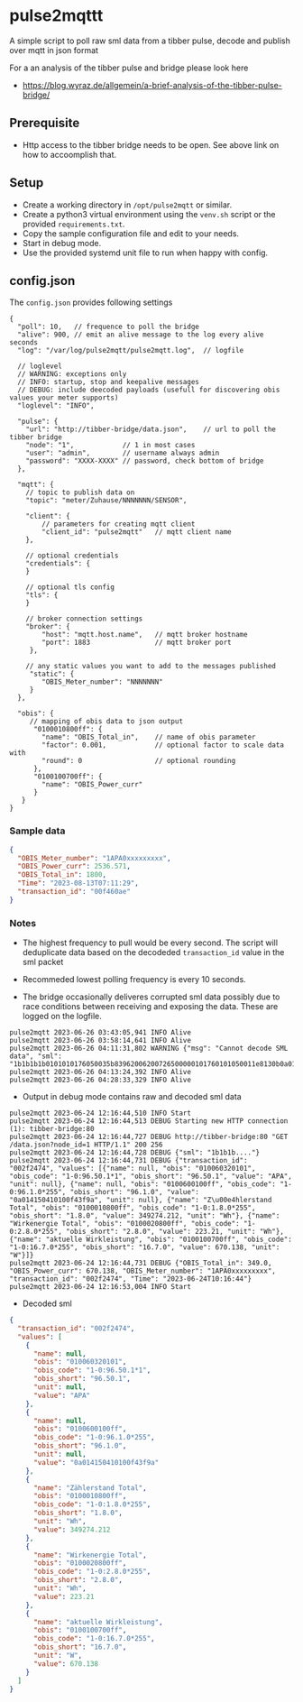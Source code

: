 # pulse2mqttt

A simple script to poll raw sml data from a tibber pulse, decode and publish over mqtt in json format

For a an analysis of the tibber pulse and bridge please look here

-  https://blog.wyraz.de/allgemein/a-brief-analysis-of-the-tibber-pulse-bridge/

## Prerequisite

- Http access to the tibber bridge needs to be open. See above link on how to accoomplish that.

## Setup

- Create a working directory in `/opt/pulse2mqtt` or similar.
- Create a python3 virtual environment using the `venv.sh` script or the provided `requirements.txt`.
- Copy the sample configuration file and edit to your needs.
- Start in debug mode.
- Use the provided systemd unit file to run when happy with config.

## config.json

The `config.json` provides following settings

```jsonc
{
  "poll": 10,   // frequence to poll the bridge
  "alive": 900, // emit an alive message to the log every alive seconds
  "log": "/var/log/pulse2mqtt/pulse2mqtt.log",  // logfile

  // loglevel
  // WARNING: exceptions only
  // INFO: startup, stop and keepalive messages
  // DEBUG: include deecoded payloads (usefull for discovering obis values your meter supports)
  "loglevel": "INFO",

  "pulse": {
    "url": "http://tibber-bridge/data.json",    // url to poll the tibber bridge
    "node": "1",            // 1 in most cases
    "user": "admin",        // username always admin
    "password": "XXXX-XXXX" // password, check bottom of bridge
  },

  "mqtt": {
    // topic to publish data on
    "topic": "meter/Zuhause/NNNNNNN/SENSOR",

    "client": {
        // parameters for creating mqtt client
        "client_id": "pulse2mqtt"   // mqtt client name
    },

    // optional credentials
    "credentials": {
    } 

    // optional tls config
    "tls": {
    } 

    // broker connection settings
    "broker": {
        "host": "mqtt.host.name",   // mqtt broker hostname
        "port": 1883                // mqtt broker port
     },

    // any static values you want to add to the messages published
     "static": {
        "OBIS_Meter_number": "NNNNNNN"  
     }
  },

  "obis": {
     // mapping of obis data to json output
      "0100010800ff": {
        "name": "OBIS_Total_in",    // name of obis parameter
        "factor": 0.001,            // optional factor to scale data with
        "round": 0                  // optional rounding
      },
      "0100100700ff": {
        "name": "OBIS_Power_curr"
      }
   }
}
```

### Sample data 

```json
{
  "OBIS_Meter_number": "1APA0xxxxxxxxx",
  "OBIS_Power_curr": 2536.571,
  "OBIS_Total_in": 1800,
  "Time": "2023-08-13T07:11:29",
  "transaction_id": "00f460ae"
}
```

### Notes

- The highest frequency to pull would be every second.  The script will deduplicate data based on the decodeded `transaction_id` value in the sml packet

- Recommeded lowest polling frequency is every 10 seconds.

- The bridge occasionally deliveres corrupted sml data possibly due to race conditions between receiving and exposing the data. These are logged on the logfile.

```
pulse2mqtt 2023-06-26 03:43:05,941 INFO Alive
pulse2mqtt 2023-06-26 03:58:14,641 INFO Alive
pulse2mqtt 2023-06-26 04:11:31,802 WARNING {"msg": "Cannot decode SML data", "sml": "1b1b1b1b0101010176050035b83962006200726500000101760101050011e8130b0a014150410100f43f9a726201650011e8100163087b0076050035b83a6200620072650000070177010b0a014150410100f43f9a070100620affff726201650011e8107577070100603201010101010104"}
pulse2mqtt 2023-06-26 04:13:24,392 INFO Alive
pulse2mqtt 2023-06-26 04:28:33,329 INFO Alive
```

- Output in debug mode contains raw and decoded sml data

```
pulse2mqtt 2023-06-24 12:16:44,510 INFO Start
pulse2mqtt 2023-06-24 12:16:44,513 DEBUG Starting new HTTP connection (1): tibber-bridge:80
pulse2mqtt 2023-06-24 12:16:44,727 DEBUG http://tibber-bridge:80 "GET /data.json?node_id=1 HTTP/1.1" 200 256
pulse2mqtt 2023-06-24 12:16:44,728 DEBUG {"sml": "1b1b1b...."}
pulse2mqtt 2023-06-24 12:16:44,731 DEBUG {"transaction_id": "002f2474", "values": [{"name": null, "obis": "010060320101", "obis_code": "1-0:96.50.1*1", "obis_short": "96.50.1", "value": "APA", "unit": null}, {"name": null, "obis": "0100600100ff", "obis_code": "1-0:96.1.0*255", "obis_short": "96.1.0", "value": "0a014150410100f43f9a", "unit": null}, {"name": "Z\u00e4hlerstand Total", "obis": "0100010800ff", "obis_code": "1-0:1.8.0*255", "obis_short": "1.8.0", "value": 349274.212, "unit": "Wh"}, {"name": "Wirkenergie Total", "obis": "0100020800ff", "obis_code": "1-0:2.8.0*255", "obis_short": "2.8.0", "value": 223.21, "unit": "Wh"}, {"name": "aktuelle Wirkleistung", "obis": "0100100700ff", "obis_code": "1-0:16.7.0*255", "obis_short": "16.7.0", "value": 670.138, "unit": "W"}]}
pulse2mqtt 2023-06-24 12:16:44,731 DEBUG {"OBIS_Total_in": 349.0, "OBIS_Power_curr": 670.138, "OBIS_Meter_number": "1APA0xxxxxxxxx", "transaction_id": "002f2474", "Time": "2023-06-24T10:16:44"}
pulse2mqtt 2023-06-24 12:16:53,004 INFO Start
```

- Decoded sml

```json
{
  "transaction_id": "002f2474",
  "values": [
    {
      "name": null,
      "obis": "010060320101",
      "obis_code": "1-0:96.50.1*1",
      "obis_short": "96.50.1",
      "unit": null,
      "value": "APA"
    },
    {
      "name": null,
      "obis": "0100600100ff",
      "obis_code": "1-0:96.1.0*255",
      "obis_short": "96.1.0",
      "unit": null,
      "value": "0a014150410100f43f9a"
    },
    {
      "name": "Zählerstand Total",
      "obis": "0100010800ff",
      "obis_code": "1-0:1.8.0*255",
      "obis_short": "1.8.0",
      "unit": "Wh",
      "value": 349274.212
    },
    {
      "name": "Wirkenergie Total",
      "obis": "0100020800ff",
      "obis_code": "1-0:2.8.0*255",
      "obis_short": "2.8.0",
      "unit": "Wh",
      "value": 223.21
    },
    {
      "name": "aktuelle Wirkleistung",
      "obis": "0100100700ff",
      "obis_code": "1-0:16.7.0*255",
      "obis_short": "16.7.0",
      "unit": "W",
      "value": 670.138
    }
  ]
}
```


